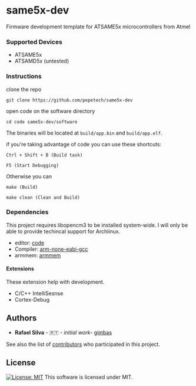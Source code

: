 # same5x-dev
Firmware development template for ATSAME5x microcontrollers from Atmel

### Supported Devices
- ATSAME5x
- ATSAMD5x (untested)

### Instructions

clone the repo
```
git clone https://github.com/pepetech/same5x-dev
```

open code on the software directory

```
cd code same5x-dev/software

```

The binaries will be located at `build/app.bin` and `build/app.elf`.

if you're taking advantage of code you can use these shortcuts:
```
Ctrl + Shift + B (Build task)
```
```
F5 (Start Debugging)
```

Otherwise you can
```
make (Build)
```
```
make clean (Clean and Build)
```

### Dependencies

This project requires libopencm3 to be installed system-wide. I will only be able
to provide techincal support for Archlinux.

  - editor: [code](https://www.archlinux.org/packages/community/x86_64/code/)
  - Compiler: [arm-none-eabi-gcc](https://www.archlinux.org/packages/community/x86_64/arm-none-eabi-gcc/)
  - armmem: [armmem](https://github.com/vankxr/armmem)

#### Extensions

These extension help with development.

  - C/C++ IntelliSesnse 
  - Cortex-Debug

## Authors

* **Rafael Silva** - :portugal: - *initial work*- [gimbas](https://github.com/gimbas)

See also the list of [contributors](https://github.com/gimbas/nixie_clock/graphs/contributors) who participated in this project.

## License

[![License: MIT](https://img.shields.io/badge/License-MIT-yellow.svg)](https://opensource.org/licenses/MIT)
This software is licensed under MIT.